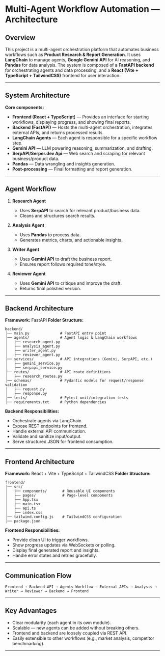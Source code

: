 # **Multi-Agent Workflow Automation — Architecture**

## **Overview**

This project is a multi-agent orchestration platform that automates business workflows such as **Product Research & Report Generation**. It uses **LangChain** to manage agents, **Google Gemini API** for AI reasoning, and **Pandas** for data analysis.
The system is composed of a **FastAPI backend** for orchestrating agents and data processing, and a **React (Vite + TypeScript + TailwindCSS)** frontend for user interaction.

---

## **System Architecture**

**Core components:**

* **Frontend (React + TypeScript)** — Provides an interface for starting workflows, displaying progress, and showing final reports.
* **Backend (FastAPI)** — Hosts the multi-agent orchestration, integrates external APIs, and returns processed results.
* **LangChain Agents** — Each agent is responsible for a specific workflow step.
* **Gemini API** — LLM powering reasoning, summarization, and drafting.
* **SerpAPI/Serper.dev Api** — Web search and scraping for relevant business/product data.
* **Pandas** — Data wrangling and insights generation.
* **Post-processing** — Final formatting and report generation.

---

## **Agent Workflow**

1. **Research Agent**

   * Uses **SerpAPI** to search for relevant product/business data.
   * Cleans and structures search results.

2. **Analysis Agent**

   * Uses **Pandas** to process data.
   * Generates metrics, charts, and actionable insights.

3. **Writer Agent**

   * Uses **Gemini API** to draft the business report.
   * Ensures report follows required tone/style.

4. **Reviewer Agent**

   * Uses **Gemini API** to critique and improve the draft.
   * Returns final polished version.

---

## **Backend Architecture**

**Framework:** FastAPI
**Folder Structure:**

```
backend/
│── main.py              # FastAPI entry point
│── agents/              # Agent logic & LangChain workflows
│   ├── research_agent.py
│   ├── analysis_agent.py
│   ├── writer_agent.py
│   ├── reviewer_agent.py
│── services/            # API integrations (Gemini, SerpAPI, etc.)
│   ├── gemini_service.py
│   ├── serpapi_service.py
│── routes/              # API route definitions
│   ├── research_routes.py
│── schemas/             # Pydantic models for request/response validation
│   ├── request.py
│   ├── response.py
│── tests/               # Pytest unit/integration tests
│── requirements.txt     # Python dependencies
```

**Backend Responsibilities:**

* Orchestrate agents via LangChain.
* Expose REST endpoints for frontend.
* Handle external API communication.
* Validate and sanitize input/output.
* Serve structured JSON for frontend consumption.

---

## **Frontend Architecture**

**Framework:** React + Vite + TypeScript + TailwindCSS
**Folder Structure:**

```
frontend/
│── src/
│   ├── components/       # Reusable UI components
│   ├── pages/            # Page-level components
│   ├── App.tsx
│   ├── main.tsx
│   ├── api.ts
│   ├── index.css
│── tailwind.config.js    # TailwindCSS configuration
│── package.json
```

**Frontend Responsibilities:**

* Provide clean UI to trigger workflows.
* Show progress updates via WebSockets or polling.
* Display final generated report and insights.
* Handle error states and retries gracefully.

---

## **Communication Flow**

```
Frontend → Backend API → Agents Workflow → External APIs → Analysis → Writer → Reviewer → Backend → Frontend
```

---

## **Key Advantages**

* Clear modularity (each agent in its own module).
* Scalable — new agents can be added without breaking others.
* Frontend and backend are loosely coupled via REST API.
* Easily extensible to other workflows (e.g., market analysis, competitor benchmarking).

---
